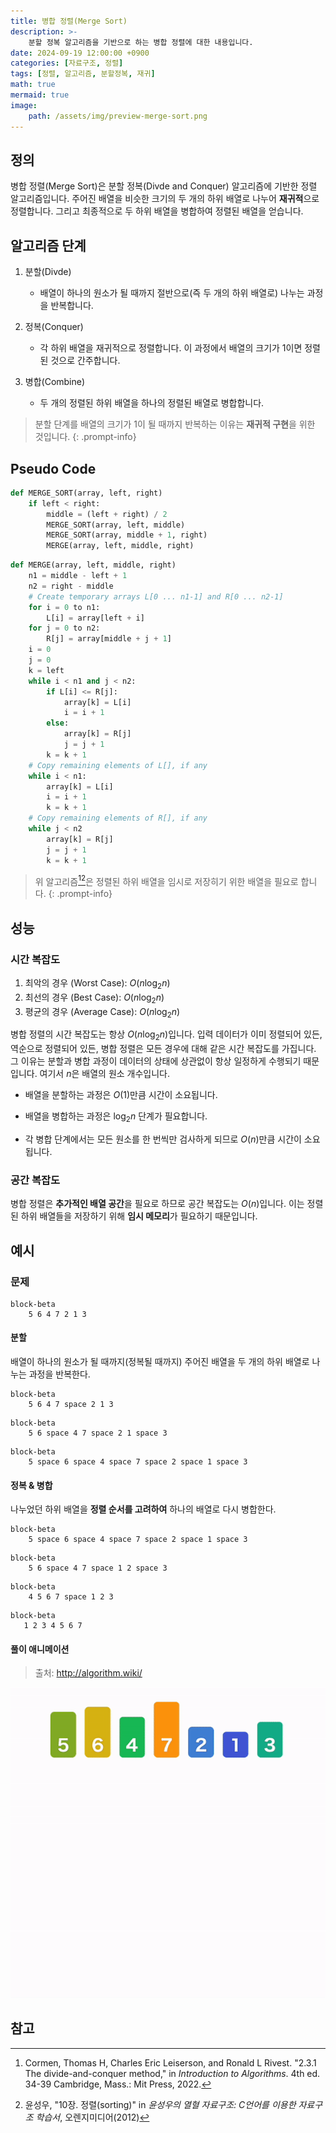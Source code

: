 ```yaml
---
title: 병합 정렬(Merge Sort)
description: >-
    분할 정복 알고리즘을 기반으로 하는 병합 정렬에 대한 내용입니다.
date: 2024-09-19 12:00:00 +0900
categories: [자료구조, 정렬]
tags: [정렬, 알고리즘, 분할정복, 재귀]
math: true
mermaid: true
image:
    path: /assets/img/preview-merge-sort.png
---
```


## 정의

병합 정렬(Merge Sort)은 분할 정복(Divde and Conquer) 알고리즘에 기반한 정렬 알고리즘입니다. 주어진 배열을 비슷한 크기의 두 개의 하위 배열로 나누어 **재귀적**으로 정렬합니다. 그리고 최종적으로 두 하위 배열을 병합하여 정렬된 배열을 얻습니다.

## 알고리즘 단계

1. 분할(Divde)

   - 배열이 하나의 원소가 될 때까지 절반으로(즉 두 개의 하위 배열로) 나누는 과정을 반복합니다.

2. 정복(Conquer)

   - 각 하위 배열을 재귀적으로 정렬합니다. 이 과정에서 배열의 크기가 1이면 정렬된 것으로 간주합니다.

3. 병합(Combine)

   - 두 개의 정렬된 하위 배열을 하나의 정렬된 배열로 병합합니다.

> 분할 단계를 배열의 크기가 1이 될 때까지 반복하는 이유는 **재귀적 구현**을 위한 것입니다.
{: .prompt-info}

## Pseudo Code

```python
def MERGE_SORT(array, left, right)
    if left < right:
        middle = (left + right) / 2
        MERGE_SORT(array, left, middle)
        MERGE_SORT(array, middle + 1, right)
        MERGE(array, left, middle, right)
```
```python
def MERGE(array, left, middle, right)
    n1 = middle - left + 1
    n2 = right - middle
    # Create temporary arrays L[0 ... n1-1] and R[0 ... n2-1]
    for i = 0 to n1:
        L[i] = array[left + i]
    for j = 0 to n2:
        R[j] = array[middle + j + 1]
    i = 0
    j = 0
    k = left
    while i < n1 and j < n2:
        if L[i] <= R[j]:
            array[k] = L[i]
            i = i + 1
        else:
            array[k] = R[j]
            j = j + 1
        k = k + 1
    # Copy remaining elements of L[], if any
    while i < n1:
        array[k] = L[i]
        i = i + 1
        k = k + 1
    # Copy remaining elements of R[], if any
    while j < n2
        array[k] = R[j]
        j = j + 1
        k = k + 1
```

> 위 알고리즘[^book-algorithm][^book-datastructure]은 정렬된 하위 배열을 임시로 저장히기 위한 배열을 필요로 합니다.
{: .prompt-info}


## 성능

### 시간 복잡도

1. 최악의 경우 (Worst Case): $O(n\log_2 n)$
2. 최선의 경우 (Best Case): $O(n\log_2 n)$
3. 평균의 경우 (Average Case): $O(n\log_2 n)$

병합 정렬의 시간 복잡도는 항상 $O(n\log_2 n)$입니다. 입력 데이터가 이미 정렬되어 있든, 역순으로 정렬되어 있든, 병합 정렬은 모든 경우에 대해 같은 시간 복잡도를 가집니다. 그 이유는 분할과 병합 과정이 데이터의 상태에 상관없이 항상 일정하게 수행되기 때문입니다. 여기서 $n$은 배열의 원소 개수입니다.

- 배열을 분할하는 과정은 $O(1)$만큼 시간이 소요됩니다.

- 배열을 병합하는 과정은 $\log_2 n$ 단계가 필요합니다.

- 각 병합 단계에서는 모든 원소를 한 번씩만 검사하게 되므로 $O(n)$만큼 시간이 소요됩니다.

### 공간 복잡도

병합 정렬은 **추가적인 배열 공간**을 필요로 하므로 공간 복잡도는 $O(n)$입니다. 이는 정렬된 하위 배열들을 저장하기 위해 **임시 메모리**가 필요하기 때문입니다.


## 예시

### 문제

```mermaid
block-beta
    5 6 4 7 2 1 3
```

#### 분할

배열이 하나의 원소가 될 때까지(정복될 때까지) 주어진 배열을 두 개의 하위 배열로 나누는 과정을 반복한다.

```mermaid
block-beta
    5 6 4 7 space 2 1 3
```

```mermaid
block-beta
    5 6 space 4 7 space 2 1 space 3
```

```mermaid
block-beta
    5 space 6 space 4 space 7 space 2 space 1 space 3
```

#### 정복 & 병합

나누었던 하위 배열을 **정렬 순서를 고려하여** 하나의 배열로 다시 병합한다.

```mermaid
block-beta
    5 space 6 space 4 space 7 space 2 space 1 space 3
```

```mermaid
block-beta
    5 6 space 4 7 space 1 2 space 3
```

```mermaid
block-beta
    4 5 6 7 space 1 2 3
```

```mermaid
block-beta
   1 2 3 4 5 6 7
```

#### 풀이 애니메이션

> 출처: http://algorithm.wiki/

![merge-sort](/assets/img/merge-sort.gif)

## 참고

[^book-algorithm]: Cormen, Thomas H, Charles Eric Leiserson, and Ronald L Rivest. "2.3.1 The divide-and-conquer method," in *Introduction to Algorithms*. 4th ed. 34-39 Cambridge, Mass.: Mit Press, 2022.
[^book-datastructure]: 윤성우, "10장. 정렬(sorting)" in *윤성우의 열혈 자료구조: C언어를 이용한 자료구조 학습서*, 오렌지미디어(2012)